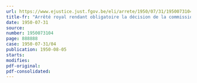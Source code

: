 ```yaml
---
url: https://www.ejustice.just.fgov.be/eli/arrete/1950/07/31/1950073104/justel
title-fr: "Arrêté royal rendant obligatoire la décision de la commission paritaire régionale des briqueteries de la région du Rupel en date du 23 mai 1950"
date: 1950-07-31
source:
number: 1950073104
page: 888888
case: 1950-07-31/04
publication: 1950-08-05
starts:
modifies:
pdf-original:
pdf-consolidated:
---
```


